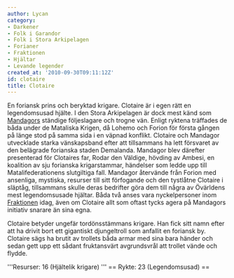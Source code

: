 ```yaml
---
author: Lycan
category:
- Darkener
- Folk i Garandor
- Folk i Stora Arkipelagen
- Forianer
- Fraktionen
- Hjältar
- Levande legender
created_at: '2010-09-30T09:11:12Z'
id: clotaire
title: Clotaire
---
```

En foriansk prins och beryktad krigare. Clotaire är i egen rätt en legendomsusad hjälte. I den Stora Arkipelagen är dock mest känd som [Mandagors] ständige följeslagare och trogne vän. Enligt ryktena träffades de båda under de Mataliska Krigen, då Lohemo och Forion för första gången på länge stod på samma sida i en väpnad konflikt. Clotaire och Mandagor utvecklade starka vänskapsband efter att tillsammans ha lett försvaret av den belägrade forianska staden Demalanda. Mandagor blev därefter presenterad för Clotaires far, Rodar den Väldige, hövding av Ambesi, en koalition av sju forianska krigarstammar, händelser som ledde upp till Matalifederationens slutgiltiga fall. Mandagor återvände från Forion med ansenliga, mystiska, resurser till sitt förfogande och den tystlåtne Clotaire i släptåg, tillsammans skulle deras bedrifter göra dem till några av Övärldens mest legendomsusade hjältar. Båda två anses vara nyckelpersoner inom [Fraktionen] idag, även om Clotaire allt som oftast tycks agera på Mandagors initiativ snarare än sina egna. <span style="text-decoration: underline;"></span>

Clotaire betyder ungefär tordönsstämmans krigare. Han fick sitt namn efter att ha drivit bort ett gigantiskt djungeltroll som anfallit en foriansk by. Clotaire sägs ha brutit av trollets båda armar med sina bara händer och sedan gett upp ett sådant fruktansvärt avgrundsvrål att trollet vände och flydde.

'''Resurser: 16 (Hjältelik krigare) '''
== Rykte: 23 (Legendomsusad) ==

  [Mandagors]: Mandagor_av_Tiro
  [Fraktionen]: Nammadi